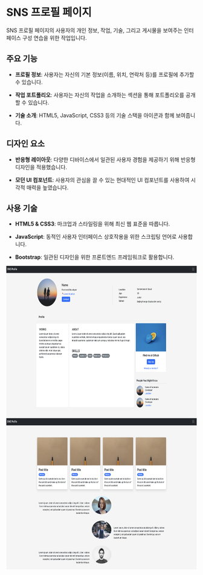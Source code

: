 # SNS 프로필 페이지

SNS 프로필 페이지의 사용자의 개인 정보, 작업, 기술, 그리고 게시물을 보여주는 인터페이스 구성 연습을 위한 작업입니다.

## 주요 기능

- **프로필 정보**: 사용자는 자신의 기본 정보(이름, 위치, 연락처 등)를 프로필에 추가할 수 있습니다.

- **작업 포트폴리오**: 사용자는 자신의 작업을 소개하는 섹션을 통해 포트폴리오를 공개할 수 있습니다.

- **기술 소개**: HTML5, JavaScript, CSS3 등의 기술 스택을 아이콘과 함께 보여줍니다.


## 디자인 요소

- **반응형 레이아웃**: 다양한 디바이스에서 일관된 사용자 경험을 제공하기 위해 반응형 디자인을 적용했습니다.

- **모던 UI 컴포넌트**: 사용자의 관심을 끌 수 있는 현대적인 UI 컴포넌트를 사용하여 시각적 매력을 높였습니다.


## 사용 기술

- **HTML5 & CSS3**: 마크업과 스타일링을 위해 최신 웹 표준을 따릅니다.

- **JavaScript**: 동적인 사용자 인터페이스 상호작용을 위한 스크립팅 언어로 사용합니다.

- **Bootstrap**: 일관된 디자인을 위한 프론트엔드 프레임워크로 활용합니다.



<img src="images/index1.png" alt="" width="700" height="400">
<img src="images/index2.png" alt="" width="700" height="400">
